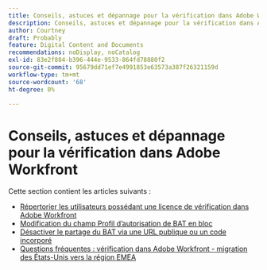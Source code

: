 ```yaml
---
title: Conseils, astuces et dépannage pour la vérification dans Adobe Workfront
description: Conseils, astuces et dépannage pour la vérification dans Adobe Workfront
author: Courtney
draft: Probably
feature: Digital Content and Documents
recommendations: noDisplay, noCatalog
exl-id: 83e2f884-b396-444e-9533-864fd78880f2
source-git-commit: 95679dd71ef7e4991853e63573a387f26321159d
workflow-type: tm+mt
source-wordcount: '68'
ht-degree: 0%

---
```


# Conseils, astuces et dépannage pour la vérification dans Adobe Workfront

Cette section contient les articles suivants :

* [Répertorier les utilisateurs possédant une licence de vérification dans Adobe Workfront](../../../review-and-approve-work/proofing/tips-tricks-and-troubleshooting/report-which-users-have-proofing-license-in-wf.md)
* [Modification du champ Profil d’autorisation de BAT en bloc](../../../review-and-approve-work/proofing/tips-tricks-and-troubleshooting/edit-proof-profile-bulk.md)
* [Désactiver le partage du BAT via une URL publique ou un code incorporé](../../../review-and-approve-work/proofing/tips-tricks-and-troubleshooting/disable-public-proofs.md)
* [Questions fréquentes : vérification dans Adobe Workfront - migration des États-Unis vers la région EMEA](../../../review-and-approve-work/proofing/tips-tricks-and-troubleshooting/faq-proofing-in-wf-us-to-emea-migration.md)
